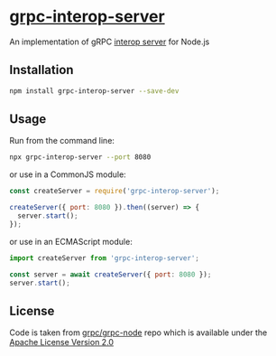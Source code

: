 # [grpc-interop-server](https://github.com/marella/node-grpc-interop-server)

An implementation of gRPC [interop server][interop server] for Node.js

## Installation

```sh
npm install grpc-interop-server --save-dev
```

## Usage

Run from the command line:

```sh
npx grpc-interop-server --port 8080
```

or use in a CommonJS module:

```js
const createServer = require('grpc-interop-server');

createServer({ port: 8080 }).then((server) => {
  server.start();
});
```

or use in an ECMAScript module:

```js
import createServer from 'grpc-interop-server';

const server = await createServer({ port: 8080 });
server.start();
```

## License

Code is taken from [grpc/grpc-node][source] repo which is available under the [Apache License Version 2.0][license]

[interop server]: https://github.com/grpc/grpc/blob/master/doc/interop-test-descriptions.md#server
[source]: https://github.com/grpc/grpc-node/tree/master/test/interop
[license]: https://github.com/marella/node-grpc-interop-server/blob/main/LICENSE
